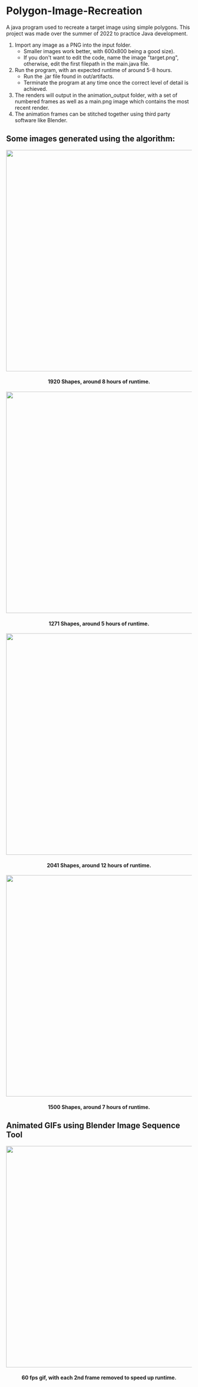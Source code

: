 # Polygon-Image-Recreation
A java program used to recreate a target image using simple polygons.
This project was made over the summer of 2022 to practice Java development.

1. Import any image as a PNG into the input folder.
    - Smaller images work better, with 600x800 being a good size).
    - If you don't want to edit the code, name the image "target.png", otherwise, edit the first filepath in the main.java file.
2. Run the program, with an expected runtime of around 5-8 hours.
    - Run the .jar file found in out/artifacts.
    - Terminate the program at any time once the correct level of detail is achieved.
3. The renders will output in the animation_output folder, with a set of numbered frames as well as a main.png image which contains the most recent render.
4. The animation frames can be stitched together using third party software like Blender.

<h2>Some images generated using the algorithm:</h2>
<p align="center">
<img align="center" width="600" padding="50" src="https://user-images.githubusercontent.com/64125245/180592168-cb216279-de3d-4f53-8449-3b1d348d6bf9.png">
<h4 align="center">1920 Shapes, around 8 hours of runtime.</h4>
</p>

<p align="center">
<img align="center" width="600" padding="50" src="https://user-images.githubusercontent.com/64125245/180592172-6ad13874-8da1-49f9-9bc8-32bf4ef2ff2f.png">
<h4 align="center">1271 Shapes, around 5 hours of runtime.</h4>
</p>

<p align="center">
<img align="center" width="600" padding="50" src="https://user-images.githubusercontent.com/64125245/180592173-9252b0a1-1ab4-4fba-84e0-e00d81b57c60.png">
<h4 align="center"> 2041 Shapes, around 12 hours of runtime.</h4>
</p>

<p align="center">
<img align="center" width="600" padding="50" src="https://user-images.githubusercontent.com/64125245/180592176-b18c432e-9e74-4d98-939a-faa052a62609.png">
<h4 align="center"> 1500 Shapes, around 7 hours of runtime.</h4>
</p>

<h2>Animated GIFs using Blender Image Sequence Tool</h2>
<p align="center">
<img align="center" width="600" padding="50" src="https://user-images.githubusercontent.com/64125245/180593016-4fddb837-8f24-4798-a4f3-32bd172c00bd.gif">
<h4 align="center">60 fps gif, with each 2nd frame removed to speed up runtime.</h4>
</p>

